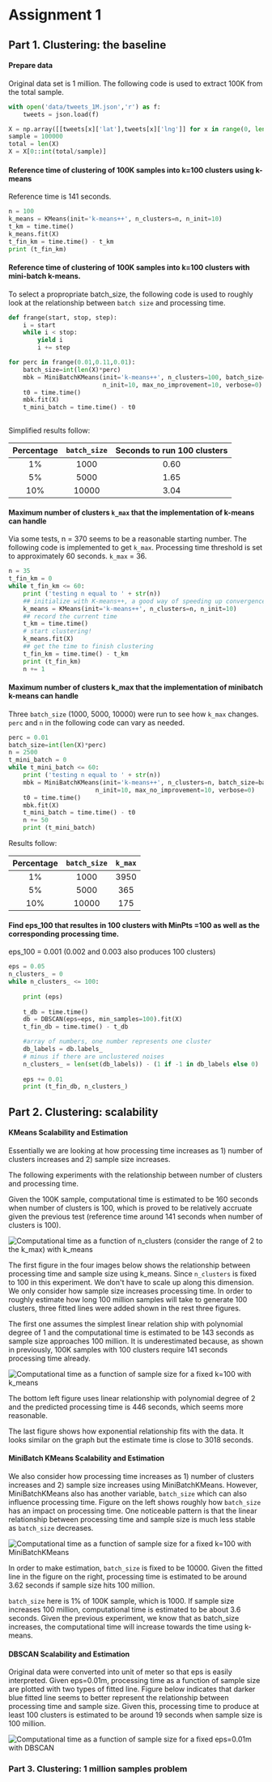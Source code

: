 
# Assignment 1

## Part 1. Clustering: the baseline

#### Prepare data
Original data set is 1 million. The following code is used to extract 100K from the total sample. 

```python
with open('data/tweets_1M.json','r') as f:
    tweets = json.load(f)

X = np.array([[tweets[x]['lat'],tweets[x]['lng']] for x in range(0, len(tweets))])
sample = 100000
total = len(X)
X = X[0::int(total/sample)]
```


#### Reference time of clustering of 100K samples into k=100 clusters using k-means 
Reference time is 141 seconds.

```python
n = 100
k_means = KMeans(init='k-means++', n_clusters=n, n_init=10)
t_km = time.time()
k_means.fit(X)
t_fin_km = time.time() - t_km
print (t_fin_km)
```


#### Reference time of clustering of 100K samples into k=100 clusters with mini-batch k-means.
To select a propropriate batch_size, the following code is used to roughly look at the relationship between `batch size` 
and processing time.

```python
def frange(start, stop, step):
    i = start
    while i < stop:
        yield i
        i += step

for perc in frange(0.01,0.11,0.01):
    batch_size=int(len(X)*perc)
    mbk = MiniBatchKMeans(init='k-means++', n_clusters=100, batch_size=batch_size,
                          n_init=10, max_no_improvement=10, verbose=0)
    t0 = time.time()
    mbk.fit(X)
    t_mini_batch = time.time() - t0
    
```
Simplified results follow:

| Percentage | `batch_size` | Seconds to run 100 clusters |
|:----------:|:------------:|:---------------------------:|
|1%          |1000          |0.60                         |
|5%          |5000          |1.65                         |
|10%         |10000         |3.04                         |



#### Maximum number of clusters `k_max` that the implementation of k-means can handle
Via some tests, n = 370 seems to be a reasonable starting number. The following code is implemented to get `k_max`. 
Processing time threshold is set to approximately 60 seconds. `k_max` = 36.

```python
n = 35
t_fin_km = 0
while t_fin_km <= 60:
    print ('testing n equal to ' + str(n))
    ## initialize with K-means++, a good way of speeding up convergence
    k_means = KMeans(init='k-means++', n_clusters=n, n_init=10)
    ## record the current time
    t_km = time.time()
    # start clustering!
    k_means.fit(X)
    ## get the time to finish clustering
    t_fin_km = time.time() - t_km
    print (t_fin_km)
    n += 1
```


#### Maximum number of clusters k_max that the implementation of minibatch k-means can handle
Three `batch_size` (1000, 5000, 10000) were run to see how `k_max` changes. `perc` and `n` in the following code can vary as needed.

```python
perc = 0.01
batch_size=int(len(X)*perc)
n = 2500
t_mini_batch = 0
while t_mini_batch <= 60:
    print ('testing n equal to ' + str(n))
    mbk = MiniBatchKMeans(init='k-means++', n_clusters=n, batch_size=batch_size,
                        n_init=10, max_no_improvement=10, verbose=0)
    t0 = time.time()
    mbk.fit(X)
    t_mini_batch = time.time() - t0
    n += 50
    print (t_mini_batch)
```

Results follow:

| Percentage | `batch_size` | `k_max`                     |
|:----------:|:------------:|:---------------------------:|
|1%          |1000          |3950                         |
|5%          |5000          |365                          |
|10%         |10000         |175                          |



#### Find eps_100 that resultes in 100 clusters with MinPts =100 as well as the corresponding processing time.
eps_100 = 0.001 (0.002 and 0.003 also produces 100 clusters)

```python
eps = 0.05
n_clusters_ = 0
while n_clusters_ <= 100:
    
    print (eps)
    
    t_db = time.time()
    db = DBSCAN(eps=eps, min_samples=100).fit(X)
    t_fin_db = time.time() - t_db

    #array of numbers, one number represents one cluster
    db_labels = db.labels_
    # minus if there are unclustered noises
    n_clusters_ = len(set(db_labels)) - (1 if -1 in db_labels else 0)
    
    eps += 0.01
    print (t_fin_db, n_clusters_)
```




## Part 2. Clustering: scalability
#### KMeans Scalability and Estimation

Essentially we are looking at how processing time increases as 1) number of clusters increases and 2) sample size increases.

The following experiments with the relationship between number of clusters and processing time. 

Given the 100K sample, computational time is estimated to be 160 seconds when number of clusters is 100, which is proved to be relatively accruate
given the previous test (reference time around 141 seconds when number of clusters is 100).

![Computational time as a function of `n_clusters` (consider the range of 2 to the `k_max`) with k_means][Figure3]

[Figure3]:https://raw.githubusercontent.com/YiyanGe/CEE-263N-Scalable-Spatial-Analytics/master/images/Assignment%201/part21bkmeans.png

The first figure in the four images below shows the relationship between processing time and sample size using k_means. Since `n_clusters` is fixed to 100 in this experiment. We don't have to scale up along this dimension.
We only consider how sample size increases processing time. In order to roughly estimate how long 100 million samples will take to generate 100 clusters, three fitted lines were added shown in the rest three figures.

The first one assumes the simplest linear relation ship with polynomial degree of 1 and the computational time is estimated to be 143 seconds as sample size approaches 100 million. It is underestimated
because, as shown in previously, 100K samples with 100 clusters require 141 seconds processing time already.

![Computational time as a function of sample size for a fixed k=100 with k_means][Figure1]

[Figure1]:https://raw.githubusercontent.com/YiyanGe/CEE-263N-Scalable-Spatial-Analytics/master/images/Assignment%201/part2KmeansEstimation.png

The bottom left figure uses linear relationship with polynomial degree of 2 and the predicted processing time is 446 seconds, which seems more reasonable. 

The last figure shows how exponential relationship fits with the data. It looks similar on the graph but the estimate time is close to 3018 seconds.


#### MiniBatch KMeans Scalability and Estimation

We also consider how processing time increases as 1) number of clusters increases and 2) sample size increases using MiniBatchKMeans. 
However, MiniBatchKMeans also has another variable, `batch_size` which can also influence processing time. Figure on the left shows roughly 
how `batch_size` has an impact on processing time. One noticeable pattern is that the linear relationship between processing time and sample size is
much less stable as `batch_size` decreases.  

![Computational time as a function of sample size for a fixed k=100 with MiniBatchKMeans][Figure2]

[Figure2]:https://raw.githubusercontent.com/YiyanGe/CEE-263N-Scalable-Spatial-Analytics/master/images/Assignment%201/part21MinibatchKmeansEstimate.png

In order to make estimation, `batch_size` is fixed to be 10000. Given the fitted line in the figure on the right, processing time is estimated to be around 3.62 seconds
if sample size hits 100 million.



`batch_size` here is 1% of 100K sample, which is 1000. If sample size increases 100 million, computational time is estimated to be about 3.6 seconds.
Given the previous experiment, we know that as batch_size increases, the computational time will increase towards the time using k-means.

#### DBSCAN Scalability and Estimation
Original data were converted into unit of meter so that eps is easily interpreted. Given eps=0.01m, processing time as a function of sample size are plotted with two types of fitted line.
Figure below indicates that darker blue fitted line seems to better represent the relationship between processing time and sample size. Given this, processing time to produce at least 100 clusters is estimated to be
around 19 seconds when sample size is 100 million.

![Computational time as a function of sample size for a fixed eps=0.01m with DBSCAN][Figure4]

[Figure4]: https://raw.githubusercontent.com/YiyanGe/CEE-263N-Scalable-Spatial-Analytics/master/images/Assignment%201/part22DBSCAN.png


### Part 3. Clustering: 1 million samples problem


